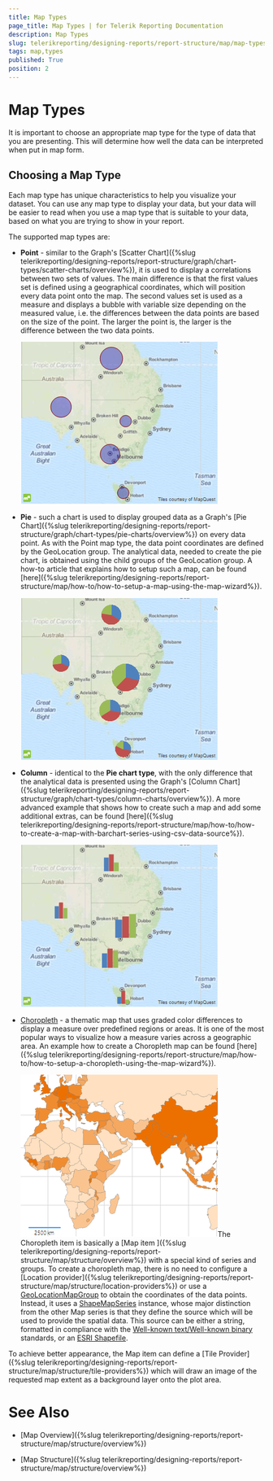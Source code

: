 ```yaml
---
title: Map Types
page_title: Map Types | for Telerik Reporting Documentation
description: Map Types
slug: telerikreporting/designing-reports/report-structure/map/map-types
tags: map,types
published: True
position: 2
---
```


# Map Types



It is important to choose an appropriate map type for the type of data that you are presenting. This will determine how well the data can be interpreted when put in map form.

## Choosing a Map Type

Each map type has unique characteristics to help you visualize your dataset. You can use any map type to           display your data, but your data will be easier to read when you use a map type that is suitable to your data,           based on what you are trying to show in your report.         

The supported map types are:         

* __Point__ - similar to the Graph's [Scatter Chart]({%slug telerikreporting/designing-reports/report-structure/graph/chart-types/scatter-charts/overview%}),               it is used to display a correlations between two sets of values.               The main difference is that the first values set is defined using a geographical coordinates, which will position every data point onto the map.               The second values set is used as a measure and displays a bubble with variable size depending on the measured value, i.e.                the differences between the data points are based on the size of the point. The larger the point is,                the larger is the difference between the two data points.               

  ![Map Point Chart](images/Map/MapPointChart.png)

* __Pie__ - such a chart is used to display grouped data as a Graph's               [Pie Chart]({%slug telerikreporting/designing-reports/report-structure/graph/chart-types/pie-charts/overview%}) on every data point. As with the Point map type, the data point               coordinates are defined by the GeoLocation group. The analytical data, needed to create the pie chart, is obtained using the child groups               of the GeoLocation group. A how-to article that explains how to setup such a map, can be found               [here]({%slug telerikreporting/designing-reports/report-structure/map/how-to/how-to-setup-a-map-using-the-map-wizard%}).               

  ![Map Pie Chart](images/Map/MapPieChart.png)

* __Column__ - identical to the __Pie chart type__, with the only difference that the analytical               data is presented using the Graph's [Column Chart]({%slug telerikreporting/designing-reports/report-structure/graph/chart-types/column-charts/overview%}). A more advanced example               that shows how to create such a map and add some additional extras, can be found               [here]({%slug telerikreporting/designing-reports/report-structure/map/how-to/how-to-create-a-map-with-barchart-series-using-csv-data-source%}).               

  ![Map Column Chart](images/Map/MapColumnChart.png)

* [Choropleth](http://en.wikipedia.org/wiki/Choropleth_map)                - a thematic map that uses graded color differences to display a               measure over predefined regions or areas. It is one of the most popular ways to visualize how a measure varies across               a geographic area. An example how to create a Choropleth map can be found                [here]({%slug telerikreporting/designing-reports/report-structure/map/how-to/how-to-setup-a-choropleth-using-the-map-wizard%}).             

  ![Choropleth Chart Type](images/Map/Choropleth/Choropleth_ChartType.png)The Choropleth item is basically a [Map item ]({%slug telerikreporting/designing-reports/report-structure/map/structure/overview%}) with a special kind of series and groups.               To create a choropleth map, there is no need to configure a [Location provider]({%slug telerikreporting/designing-reports/report-structure/map/structure/location-providers%})               or use a [GeoLocationMapGroup](/reporting/api/Telerik.Reporting.GeoLocationMapGroup) to obtain the coordinates of the data points.               Instead, it uses a [ShapeMapSeries](/reporting/api/Telerik.Reporting.ShapeMapSeries) instance, whose major distinction from the               other Map series is that they define the source which will be used to provide the spatial data. This source can be either a string, formatted               in compliance with the               [Well-known text/Well-known binary](http://en.wikipedia.org/wiki/Well-known_text)               standards, or an               [ESRI Shapefile](http://en.wikipedia.org/wiki/Shapefile).             



To achieve better appearance, the Map item can define a [Tile Provider]({%slug telerikreporting/designing-reports/report-structure/map/structure/tile-providers%}) which will           draw an image of the requested map extent as a background layer onto the plot area.         

# See Also


 * [Map Overview]({%slug telerikreporting/designing-reports/report-structure/map/structure/overview%})

 * [Map Structure]({%slug telerikreporting/designing-reports/report-structure/map/structure/overview%})
